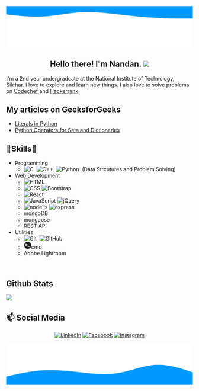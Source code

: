 <img src="https://raw.githubusercontent.com/joetancy/joetancy/master/wave%20(1).jpg"/>
<h2 align="center">Hello there! I'm Nandan. <img src="https://raw.githubusercontent.com/MartinHeinz/MartinHeinz/master/wave.gif" width="30px"></h2>


I'm a 2nd year undergraduate at the National Institute of Technology, Silchar. I love to explore and learn new things. I also love to solve  problems on [Codechef](https://www.codechef.com/users/nandan00) and [Hackerrank](https://www.hackerrank.com/nandan2583).

## My articles on GeeksforGeeks
- [Literals in Python](https://www.geeksforgeeks.org/literals-in-python/)&nbsp;
- [Python Operators for Sets and Dictionaries](https://www.geeksforgeeks.org/python-operators-for-sets-and-dictionaries/)&nbsp;
## 🎉Skills🎉
- Programming
    - ![C](https://img.shields.io/badge/-C-333333?style=flat&logo=C&logoColor=A8B9CC)&nbsp; ![C++](https://img.shields.io/badge/-cpp-333333?style=flat&logo=Cpp&logoColor=FFA518)&nbsp; ![Python](https://img.shields.io/badge/-Python-%23000000)&nbsp; (Data Strcutures and Problem Solving)
- Web Development
    - ![HTML](https://img.shields.io/badge/-HTML-333333?style=flat&logo=HTML5)&nbsp;
    - ![CSS](https://img.shields.io/badge/-CSS-333333?style=flat&logo=CSS3&logoColor=1572B6) ![Bootstrap](https://img.shields.io/badge/-Bootstrap-333333?style=flat&logo=bootstrap&logoColor=563D7C)&nbsp;
    - ![React](https://img.shields.io/badge/-react-333333?style=flat&logo=react&logoColor=A8B9CC)&nbsp;
    - ![JavaScript](https://img.shields.io/badge/-JavaScript-333333?style=flat&logo=javascript) ![jQuery](https://img.shields.io/badge/-jquery-333333?style=flat&logo=jquery&logoColor=A8B9CC)&nbsp;
    - ![node.js](https://img.shields.io/badge/-node.js-333333?style=flat&logo=node.js&logoColor=A8B9CC) ![express](https://img.shields.io/badge/-express-333333?style=flat&logo=express&logoColor=A8B9CC)
    - mongoDB
    - mongoose
    - REST API
- Utilities
    - ![Git](https://img.shields.io/badge/-Git-333333?style=flat&logo=git)&nbsp; ![GitHub](https://img.shields.io/badge/-GitHub-333333?style=flat&logo=github)&nbsp;
    - <img src="https://raw.githubusercontent.com/github/explore/80688e429a7d4ef2fca1e82350fe8e3517d3494d/topics/terminal/terminal.png" height="20">cmd  
    - Adobe Lightroom
 <br>
<!-- ![MY github stats](https://github-readme-stats.vercel.app/api?username=nandan-shah&show_icons=true&hide_border=true) -->
<h2>Github Stats</h2>
<img height="137.3px" src="https://github-readme-stats.vercel.app/api/top-langs/?username=nandan-shah&hide=html&hide_title=true&hide_border=true&layout=compact&langs_count=7&exclude_repo=comp426&text_color=000&icon_color=fff&bg_color=0,52fa5a,4dfcff,c64dff&theme=graywhite" />

## 📫 Social Media
<p align="center">
	<a href="https://www.linkedin.com/in/nandan-kumar-9b8447199/"><img src="https://img.icons8.com/bubbles/50/000000/linkedin.png" alt="LinkedIn"/></a>
	<a href="https://www.facebook.com/nandan.shah.750/"><img src="https://img.icons8.com/bubbles/50/000000/facebook-new.png" alt="Facebook"/></a>
	<a href="https://www.instagram.com/_nandan.shah/"><img src="https://img.icons8.com/bubbles/50/000000/instagram.png" alt="Instagram"/></a>
</p>
<img src="https://raw.githubusercontent.com/joetancy/joetancy/master/wave.jpg"/>
